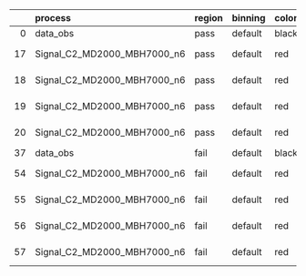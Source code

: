 |    | process                     | region   | binning   | color   | process_type   |   scale | variation   | source_filename                                                      | source_histname    | alias                       | title     |   combine_idx |     lnN |   shapes | syst_type   | direction   | variation_alias   |
|---:|:----------------------------|:---------|:----------|:--------|:---------------|--------:|:------------|:---------------------------------------------------------------------|:-------------------|:----------------------------|:----------|--------------:|--------:|---------:|:------------|:------------|:------------------|
|  0 | data_obs                    | pass     | default   | black   | DATA           |       1 | nominal     | ./histograms_for_2DAlphabet_v18//BH_Data.root                        | hpass              | Data                        | Data      |           nan | nan     |      nan | nan         | nan         | nan               |
| 17 | Signal_C2_MD2000_MBH7000_n6 | pass     | default   | red     | SIGNAL         |       1 | lumi        | ./histograms_for_2DAlphabet_v18//BH_Signal_C2_MD2000_MBH7000_n6.root | hpass              | Signal_C2_MD2000_MBH7000_n6 | BH signal |           nan |   1.016 |      nan | lnN         | nan         | nan               |
| 18 | Signal_C2_MD2000_MBH7000_n6 | pass     | default   | red     | SIGNAL         |       1 | SVM         | ./histograms_for_2DAlphabet_v18//BH_Signal_C2_MD2000_MBH7000_n6.root | hpass_SVMsyst_up   | Signal_C2_MD2000_MBH7000_n6 | BH signal |           nan | nan     |        1 | shapes      | Up          | SVMsyst           |
| 19 | Signal_C2_MD2000_MBH7000_n6 | pass     | default   | red     | SIGNAL         |       1 | SVM         | ./histograms_for_2DAlphabet_v18//BH_Signal_C2_MD2000_MBH7000_n6.root | hpass_SVMsyst_down | Signal_C2_MD2000_MBH7000_n6 | BH signal |           nan | nan     |        1 | shapes      | Down        | SVMsyst           |
| 20 | Signal_C2_MD2000_MBH7000_n6 | pass     | default   | red     | SIGNAL         |       1 | nominal     | ./histograms_for_2DAlphabet_v18//BH_Signal_C2_MD2000_MBH7000_n6.root | hpass              | Signal_C2_MD2000_MBH7000_n6 | BH signal |           nan | nan     |      nan | nan         | nan         | nan               |
| 37 | data_obs                    | fail     | default   | black   | DATA           |       1 | nominal     | ./histograms_for_2DAlphabet_v18//BH_Data.root                        | hfail              | Data                        | Data      |           nan | nan     |      nan | nan         | nan         | nan               |
| 54 | Signal_C2_MD2000_MBH7000_n6 | fail     | default   | red     | SIGNAL         |       1 | lumi        | ./histograms_for_2DAlphabet_v18//BH_Signal_C2_MD2000_MBH7000_n6.root | hfail              | Signal_C2_MD2000_MBH7000_n6 | BH signal |           nan |   1.016 |      nan | lnN         | nan         | nan               |
| 55 | Signal_C2_MD2000_MBH7000_n6 | fail     | default   | red     | SIGNAL         |       1 | SVM         | ./histograms_for_2DAlphabet_v18//BH_Signal_C2_MD2000_MBH7000_n6.root | hfail_SVMsyst_up   | Signal_C2_MD2000_MBH7000_n6 | BH signal |           nan | nan     |        1 | shapes      | Up          | SVMsyst           |
| 56 | Signal_C2_MD2000_MBH7000_n6 | fail     | default   | red     | SIGNAL         |       1 | SVM         | ./histograms_for_2DAlphabet_v18//BH_Signal_C2_MD2000_MBH7000_n6.root | hfail_SVMsyst_down | Signal_C2_MD2000_MBH7000_n6 | BH signal |           nan | nan     |        1 | shapes      | Down        | SVMsyst           |
| 57 | Signal_C2_MD2000_MBH7000_n6 | fail     | default   | red     | SIGNAL         |       1 | nominal     | ./histograms_for_2DAlphabet_v18//BH_Signal_C2_MD2000_MBH7000_n6.root | hfail              | Signal_C2_MD2000_MBH7000_n6 | BH signal |           nan | nan     |      nan | nan         | nan         | nan               |